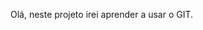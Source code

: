 Olá, neste projeto irei aprender a usar o GIT.

<!--
Primeiros passos:
sempre que for digitar um comando, precisa começar com 'git'
git --version |Para ver a versão que está instalado o GIT
git init |Criar diretório local
git add Readme.md |Cria um arquivo "Readme.md" no diretório. 'add' é para deixar na area de standing
git status |Ver se existe algo para 'commitar'
git commit -m "primeiro commit" |Commitar o arquivo com a descrição "primeiro commit"
git branch -M "main" |Mudar a branch "master" para "main"
git remote add origin https://github.com/rafaeltomais/projetoGIT.git |remote é a conexão dos dois repositorios (local e github). Add pra adicionar e 'origin' é o apelido da conexão
git push -u origin main |Empurrar o que criou em origin para a branch 'main'

Adicionar ou alterar:
git add . |Coloca todos os arquivos alterados e salvos em standing
Não precisa criar outro remote, pois a conexão é feita apenas uma vez

Crianco uma branch:
git checkout -b "novo-botao" |sai da branch 'main' e cria (e já entra na branch 'novo-botao')
git commit -m "novo-botao" 
Para ver em qual branch que está, é só olhar no bash.

Para alterar entre as branches:
git checkout main
git checkout novo-botao

Para juntar a branch onde vc estiver (geralmente a main):
git merge novo-botao

Passos para subir pro Github quando alterar o código:
- altere o código do projeto
- salva na máquina local
- em BASH digitar comando 'git add .'
- em BASH digitar comando 'git commit -m "Nome do commit"'
- em BASH digitar comando 'git push origin *nome da branch sem aspas*'
 -->